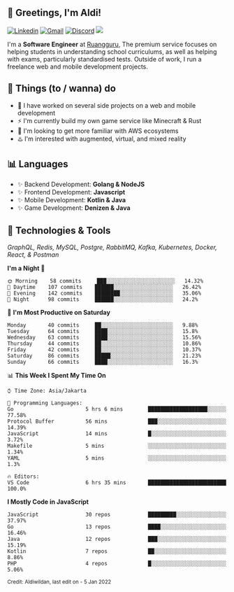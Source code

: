 <!-- Greetings -->
## 👋 Greetings, I'm Aldi!

<!-- Social Media -->
[![Linkedin](https://img.shields.io/badge/-aldiwildan-blue?style=flat&logo=Linkedin&logoColor=white)](https://www.linkedin.com/in/aldiwildan/)
[![Gmail](https://img.shields.io/badge/-aldiwild77@gmail.com-c14438?style=flat&logo=Gmail&logoColor=white)](mailto:aldiwild77@gmail.com)
[![Discord](https://img.shields.io/badge/-Chroma-5663F7?style=flat&logo=Discord&logoColor=white)](https://discord.gg/BUxraQ8)
![](https://komarev.com/ghpvc/?username=aldiwildan77&label=Visitor&color=2bbc8a)

<!-- Introduction -->
I'm a **Software Engineer** at [Ruangguru](https://ruangguru.com), The premium service focuses on helping students in understanding school curriculums, as well as helping with exams, particularly standardised tests. Outside of work, I run a freelance web and mobile development projects.

## 📃 Things (to / wanna) do
- 🐝 I have worked on several side projects on a web and mobile development
- ⚡ I'm currently build my own game service like Minecraft & Rust
- 🌱 I'm looking to get more familiar with AWS ecosystems
- ♨️ I'm interested with augmented, virtual, and mixed reality

## 📊 Languages
- ✨ Backend Development: **Golang & NodeJS**
- ✨ Frontend Development: **Javascript**
- ✨ Mobile Development: **Kotlin & Java**
- ✨ Game Development: **Denizen & Java**

## 🔧 Technologies & Tools
*GraphQL, Redis, MySQL, Postgre, RabbitMQ, Kafka, Kubernetes, Docker, React, & Postman*

<!--START_SECTION:waka-->
**I'm a Night 🦉** 

```text
🌞 Morning    58 commits     ███░░░░░░░░░░░░░░░░░░░░░░   14.32% 
🌆 Daytime    107 commits    ██████░░░░░░░░░░░░░░░░░░░   26.42% 
🌃 Evening    142 commits    ████████░░░░░░░░░░░░░░░░░   35.06% 
🌙 Night      98 commits     ██████░░░░░░░░░░░░░░░░░░░   24.2%

```
📅 **I'm Most Productive on Saturday** 

```text
Monday       40 commits     ██░░░░░░░░░░░░░░░░░░░░░░░   9.88% 
Tuesday      64 commits     ████░░░░░░░░░░░░░░░░░░░░░   15.8% 
Wednesday    63 commits     ████░░░░░░░░░░░░░░░░░░░░░   15.56% 
Thursday     44 commits     ██░░░░░░░░░░░░░░░░░░░░░░░   10.86% 
Friday       42 commits     ██░░░░░░░░░░░░░░░░░░░░░░░   10.37% 
Saturday     86 commits     █████░░░░░░░░░░░░░░░░░░░░   21.23% 
Sunday       66 commits     ████░░░░░░░░░░░░░░░░░░░░░   16.3%

```


📊 **This Week I Spent My Time On** 

```text
⌚︎ Time Zone: Asia/Jakarta

💬 Programming Languages: 
Go                       5 hrs 6 mins        ███████████████████░░░░░░   77.58% 
Protocol Buffer          56 mins             ███░░░░░░░░░░░░░░░░░░░░░░   14.39% 
JavaScript               14 mins             █░░░░░░░░░░░░░░░░░░░░░░░░   3.72% 
Makefile                 5 mins              ░░░░░░░░░░░░░░░░░░░░░░░░░   1.34% 
YAML                     5 mins              ░░░░░░░░░░░░░░░░░░░░░░░░░   1.3%

🔥 Editors: 
VS Code                  6 hrs 35 mins       █████████████████████████   100.0%

```

**I Mostly Code in JavaScript** 

```text
JavaScript               30 repos            █████████░░░░░░░░░░░░░░░░   37.97% 
Go                       13 repos            ████░░░░░░░░░░░░░░░░░░░░░   16.46% 
Java                     12 repos            ███░░░░░░░░░░░░░░░░░░░░░░   15.19% 
Kotlin                   7 repos             ██░░░░░░░░░░░░░░░░░░░░░░░   8.86% 
PHP                      4 repos             █░░░░░░░░░░░░░░░░░░░░░░░░   5.06%

```



<!--END_SECTION:waka-->

<sub>Credit: Aldiwildan, last edit on - 5 Jan 2022</sub>
